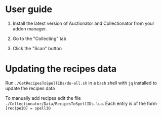 User guide
==========

1. Install the latest version of Auctionator and Collectionator from your addon
   manager.

2. Go to the "Collecting" tab

3. Click the "Scan" button

Updating the recipes data
=========================
Run `./GetRecipesToSpellIDs/do-all.sh` in a `bash` shell with `jq` installed to
update the recipes data

To manually add recipes edit the file
`./Collectionator/Data/RecipesToSpellIDs.lua`. Each entry is of the form
`[recipeID] = spellID`
